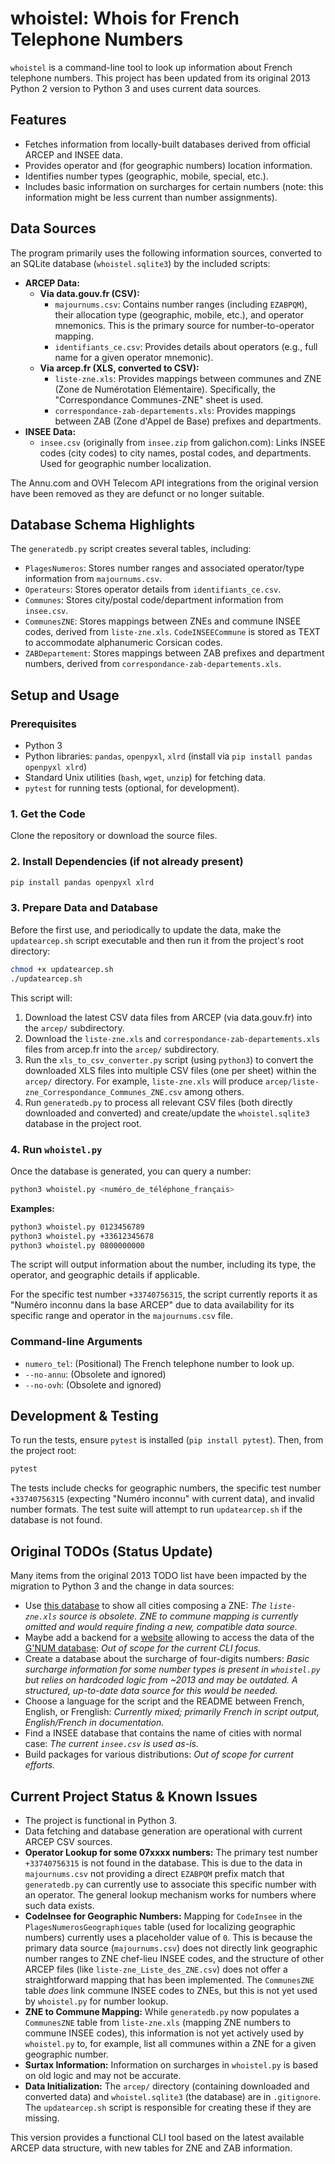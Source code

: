 # whoistel: Whois for French Telephone Numbers

`whoistel` is a command-line tool to look up information about French telephone numbers. This project has been updated from its original 2013 Python 2 version to Python 3 and uses current data sources.

## Features

*   Fetches information from locally-built databases derived from official ARCEP and INSEE data.
*   Provides operator and (for geographic numbers) location information.
*   Identifies number types (geographic, mobile, special, etc.).
*   Includes basic information on surcharges for certain numbers (note: this information might be less current than number assignments).

## Data Sources

The program primarily uses the following information sources, converted to an SQLite database (`whoistel.sqlite3`) by the included scripts:

*   **ARCEP Data:**
    *   **Via data.gouv.fr (CSV):**
        *   `majournums.csv`: Contains number ranges (including `EZABPQM`), their allocation type (geographic, mobile, etc.), and operator mnemonics. This is the primary source for number-to-operator mapping.
        *   `identifiants_ce.csv`: Provides details about operators (e.g., full name for a given operator mnemonic).
    *   **Via arcep.fr (XLS, converted to CSV):**
        *   `liste-zne.xls`: Provides mappings between communes and ZNE (Zone de Numérotation Elémentaire). Specifically, the "Correspondance Communes-ZNE" sheet is used.
        *   `correspondance-zab-departements.xls`: Provides mappings between ZAB (Zone d'Appel de Base) prefixes and departments.
*   **INSEE Data:**
    *   `insee.csv` (originally from `insee.zip` from galichon.com): Links INSEE codes (city codes) to city names, postal codes, and departments. Used for geographic number localization.

The Annu.com and OVH Telecom API integrations from the original version have been removed as they are defunct or no longer suitable.

## Database Schema Highlights

The `generatedb.py` script creates several tables, including:
*   `PlagesNumeros`: Stores number ranges and associated operator/type information from `majournums.csv`.
*   `Operateurs`: Stores operator details from `identifiants_ce.csv`.
*   `Communes`: Stores city/postal code/department information from `insee.csv`.
*   `CommunesZNE`: Stores mappings between ZNEs and commune INSEE codes, derived from `liste-zne.xls`. `CodeINSEECommune` is stored as TEXT to accommodate alphanumeric Corsican codes.
*   `ZABDepartement`: Stores mappings between ZAB prefixes and department numbers, derived from `correspondance-zab-departements.xls`.

## Setup and Usage

### Prerequisites

*   Python 3
*   Python libraries: `pandas`, `openpyxl`, `xlrd` (install via `pip install pandas openpyxl xlrd`)
*   Standard Unix utilities (`bash`, `wget`, `unzip`) for fetching data.
*   `pytest` for running tests (optional, for development).

### 1. Get the Code

Clone the repository or download the source files.

### 2. Install Dependencies (if not already present)
```bash
pip install pandas openpyxl xlrd
```

### 3. Prepare Data and Database

Before the first use, and periodically to update the data, make the `updatearcep.sh` script executable and then run it from the project's root directory:

```bash
chmod +x updatearcep.sh
./updatearcep.sh
```

This script will:
1.  Download the latest CSV data files from ARCEP (via data.gouv.fr) into the `arcep/` subdirectory.
2.  Download the `liste-zne.xls` and `correspondance-zab-departements.xls` files from arcep.fr into the `arcep/` subdirectory.
3.  Run the `xls_to_csv_converter.py` script (using `python3`) to convert the downloaded XLS files into multiple CSV files (one per sheet) within the `arcep/` directory. For example, `liste-zne.xls` will produce `arcep/liste-zne_Correspondance_Communes_ZNE.csv` among others.
4.  Run `generatedb.py` to process all relevant CSV files (both directly downloaded and converted) and create/update the `whoistel.sqlite3` database in the project root.

### 4. Run `whoistel.py`

Once the database is generated, you can query a number:

```bash
python3 whoistel.py <numéro_de_téléphone_français>
```

**Examples:**

```bash
python3 whoistel.py 0123456789
python3 whoistel.py +33612345678
python3 whoistel.py 0800000000
```

The script will output information about the number, including its type, the operator, and geographic details if applicable.

For the specific test number `+33740756315`, the script currently reports it as "Numéro inconnu dans la base ARCEP" due to data availability for its specific range and operator in the `majournums.csv` file.

### Command-line Arguments

*   `numero_tel`: (Positional) The French telephone number to look up.
*   `--no-annu`: (Obsolete and ignored)
*   `--no-ovh`: (Obsolete and ignored)

## Development & Testing

To run the tests, ensure `pytest` is installed (`pip install pytest`). Then, from the project root:

```bash
pytest
```
The tests include checks for geographic numbers, the specific test number `+33740756315` (expecting "Numéro inconnu" with current data), and invalid number formats. The test suite will attempt to run `updatearcep.sh` if the database is not found.

## Original TODOs (Status Update)

Many items from the original 2013 TODO list have been impacted by the migration to Python 3 and the change in data sources:

*   Use [this database](http://www.arcep.fr/fileadmin/reprise/dossiers/numero/liste-zne.xls) to show all cities composing a ZNE: *The `liste-zne.xls` source is obsolete. ZNE to commune mapping is currently omitted and would require finding a new, compatible data source.*
*   Maybe add a backend for a [website](http://www.annuaire-inverse-france.com/) allowing to access the data of the [G'NUM database](http://www.arcep.fr/index.php?id=8765): *Out of scope for the current CLI focus.*
*   Create a database about the surcharge of four-digits numbers: *Basic surcharge information for some number types is present in `whoistel.py` but relies on hardcoded logic from ~2013 and may be outdated. A structured, up-to-date data source for this would be needed.*
*   Choose a language for the script and the README between French, English, or Frenglish: *Currently mixed; primarily French in script output, English/French in documentation.*
*   Find a INSEE database that contains the name of cities with normal case: *The current `insee.csv` is used as-is.*
*   Build packages for various distributions: *Out of scope for current efforts.*

## Current Project Status & Known Issues

*   The project is functional in Python 3.
*   Data fetching and database generation are operational with current ARCEP CSV sources.
*   **Operator Lookup for some 07xxxx numbers:** The primary test number `+33740756315` is not found in the database. This is due to the data in `majournums.csv` not providing a direct `EZABPQM` prefix match that `generatedb.py` can currently use to associate this specific number with an operator. The general lookup mechanism works for numbers where such data exists.
*   **CodeInsee for Geographic Numbers:** Mapping for `CodeInsee` in the `PlagesNumerosGeographiques` table (used for localizing geographic numbers) currently uses a placeholder value of `0`. This is because the primary data source (`majournums.csv`) does not directly link geographic number ranges to ZNE chef-lieu INSEE codes, and the structure of other ARCEP files (like `liste-zne_Liste_des_ZNE.csv`) does not offer a straightforward mapping that has been implemented. The `CommunesZNE` table *does* link commune INSEE codes to ZNEs, but this is not yet used by `whoistel.py` for number lookup.
*   **ZNE to Commune Mapping:** While `generatedb.py` now populates a `CommunesZNE` table from `liste-zne.xls` (mapping ZNE numbers to commune INSEE codes), this information is not yet actively used by `whoistel.py` to, for example, list all communes within a ZNE for a given geographic number.
*   **Surtax Information:** Information on surcharges in `whoistel.py` is based on old logic and may not be accurate.
*   **Data Initialization:** The `arcep/` directory (containing downloaded and converted data) and `whoistel.sqlite3` (the database) are in `.gitignore`. The `updatearcep.sh` script is responsible for creating these if they are missing.

This version provides a functional CLI tool based on the latest available ARCEP data structure, with new tables for ZNE and ZAB information.
